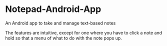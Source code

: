 # Notepad-Android-App
An Android app to take and manage text-based notes

The features are intuitive, except for one where you have to click a note and hold so that a menu of what to do with the note pops up.
